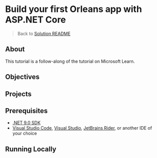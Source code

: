 ﻿# Build your first Orleans app with ASP.NET Core
> Back to [Solution README](../README.md)

## About
This tutorial is a follow-along of the []() tutorial on Microsoft Learn.

## Objectives

## Projects

## Prerequisites
- [.NET 9.0 SDK](https://dotnet.microsoft.com/download/dotnet/9.0)
- [Visual Studio Code](https://code.visualstudio.com/), [Visual Studio](https://visualstudio.microsoft.com/), [JetBrains Rider](https://www.jetbrains.com/rider/), or another IDE of your choice

## Running Locally
